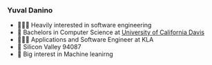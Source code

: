 ### Yuval Danino 

- 👨🏻‍💻 Heavily interested in software engineering 
- 🏫 Bachelors in Computer Science at [University of California Davis](https://www.ucdavis.edu/)
- 🤹🏼‍♂️ Applications and Software Engineer at KLA
- 📍 Silicon Valley 94087
- 🔭 Big interest in Machine leanirng 


<!--
**yuvaldanino/yuvaldanino** is a ✨ _special_ ✨ repository because its `README.md` (this file) appears on your GitHub profile.

Here are some ideas to get you started:

- 🔭 I’m currently working on ...
- 🌱 I’m currently learning ...
- 👯 I’m looking to collaborate on ...
- 🤔 I’m looking for help with ...
- 💬 Ask me about ...
- 📫 How to reach me: ...
- 😄 Pronouns: ...
- ⚡ Fun fact: ...
-->
